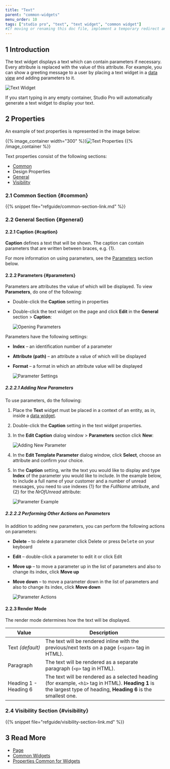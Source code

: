 ```yaml
---
title: "Text"
parent: "common-widgets"
menu_order: 10
tags: ["studio pro", "text", "text widget", "common widget"]
#If moving or renaming this doc file, implement a temporary redirect and let the respective team know they should update the URL in the product. See Mapping to Products for more details.
---
```


## 1 Introduction

The text widget displays a text which can contain parameters if necessary. Every attribute is replaced with the value of this attribute. For example, you can show a greeting message to a user by placing a text widget in a [data view](data-view) and adding parameters to it.

![Text Widget](attachments/common-widgets/text.png)

If you start typing in any empty container, Studio Pro will automatically generate a text widget to display your text.

## 2 Properties

An example of text properties is represented in the image below:

{{% image_container width="300" %}}![Text Properties](attachments/common-widgets/text-properties.png)
{{% /image_container %}}

Text properties consist of the following sections:

* [Common](#common)
* Design Properties
* [General](#general)
* [Visibility](#visibility)

### 2.1 Common Section {#common}

{{% snippet file="refguide/common-section-link.md" %}}

### 2.2 General Section {#general}

#### 2.2.1 Caption {#caption}

**Caption** defines a text that will be shown. The caption can contain parameters that are written between braces, e.g. {1}.  

For more information on using parameters, see the [Parameters]() section below. 

#### 2.2.2 Parameters {#parameters}

Parameters are attributes the value of which will be displayed. To view **Parameters**, do one of the following:

* Double-click the **Caption** setting in properties

*  Double-click the text widget on the page and click **Edit** in the **General** section > **Caption**:

    ![Opening Parameters](attachments/common-widgets/caption-edit-button.png) 

Parameters have the following settings:

* **Index** – an identification number of a parameter 

* **Attribute (path)** – an attribute a value of which will be displayed 

*  **Format** – a format in which an attribute value will be displayed

    ![Parameter Settings](attachments/common-widgets/parameter-settings.png)

##### 2.2.2.1 Adding New Parameters

To use parameters, do the following:

1. Place the **Text** widget must be placed in a context of an entity, as in, inside a [data widget](data-widgets).

2. Double-click the **Caption** setting in the text widget properties.

3.  In the **Edit Caption** dialog window > **Parameters** section click **New**:

    ![Adding New Parameter](attachments/common-widgets/adding-parameter.png)

4. In the **Edit Template Parameter** dialog window, click **Select**, choose an attribute and confirm your choice.

5.  In the **Caption** setting, write the text you would like to display and type **Index** of the parameter you would like to include. In the example below, to include a full name of your customer and a number of unread messages, you need to use indexes {1} for the *FullName* attribute, and {2} for the *NrOfUnread* attribute:  

    ![Parameter Example](attachments/common-widgets/parameters-example.png)

##### 2.2.2.2 Performing Other Actions on Parameters

In addition to adding new parameters, you can perform the following actions on parameters:

* **Delete** – to delete a parameter click Delete or press <kbd>Delete</kbd> on your keyboard

* **Edit** – double-click a parameter to edit it or click Edit

* **Move up** – to move a parameter up in the list of parameters and also to change its index, click **Move up**

*  **Move down** – to move a parameter down in the list of parameters and also to change its index, click **Move down**

    ![Parameter Actions](attachments/common-widgets/parameter-actions.png)

#### 2.2.3 Render Mode

The render mode determines how the text will be displayed. 

| Value     | Description |
| --------- | ----------- |
| Text  *(default)*      | The text will be rendered inline with the previous/next texts on a page (`<span>` tag in HTML). |
| Paragraph | The text will be rendered as a separate paragraph (`<p>` tag in HTML). |
| Heading 1 - Heading 6 | The text will be rendered as a selected heading (for example, `<h1>` tag in HTML). **Heading 1** is the largest type of heading, **Heading 6** is the smallest one. |

### 2.4 Visibility Section {#visibility}

{{% snippet file="refguide/visibility-section-link.md" %}}

## 3 Read More

* [Page](page)
* [Common Widgets](common-widgets)
* [Properties Common for Widgets](common-widget-properties)